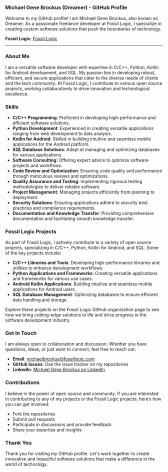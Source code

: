### Michael Gene Brockus (Dreamer) - GitHub Profile

Welcome to my GitHub profile! I am Michael Gene Brockus, also known as Dreamer. As a passionate freelance developer at Fossil Logic, I specialize in creating custom software solutions that push the boundaries of technology.

**Fossil Logic**: [Fossil Logic](https://fossillogic.com/)

---

### About Me

I am a versatile software developer with expertise in C/C++, Python, Kotlin for Android development, and SQL. My passion lies in developing robust, efficient, and secure applications that cater to the diverse needs of clients and the tech community. At Fossil Logic, I contribute to various open source projects, working collaboratively to drive innovation and technological excellence.

### Skills

- **C/C++ Programming**: Proficient in developing high-performance and efficient software solutions.
- **Python Development**: Experienced in creating versatile applications ranging from web development to data analysis.
- **Kotlin for Android**: Skilled in building intuitive and seamless mobile applications for the Android platform.
- **SQL Database Solutions**: Adept at managing and optimizing databases for various applications.
- **Software Consulting**: Offering expert advice to optimize software projects and workflows.
- **Code Review and Optimization**: Ensuring code quality and performance through meticulous reviews and optimizations.
- **Quality Assurance and Testing**: Implementing rigorous testing methodologies to deliver reliable software.
- **Project Management**: Managing projects efficiently from planning to deployment.
- **Security Solutions**: Ensuring applications adhere to security best practices and compliance requirements.
- **Documentation and Knowledge Transfer**: Providing comprehensive documentation and facilitating smooth knowledge transfer.

### Fossil Logic Projects

As part of Fossil Logic, I actively contribute to a variety of open source projects, specializing in C/C++, Python, Kotlin for Android, and SQL. Some of the key projects include:

- **C/C++ Libraries and Tools**: Developing high-performance libraries and utilities to enhance development workflows.
- **Python Applications and Frameworks**: Creating versatile applications and frameworks for various use cases.
- **Android Kotlin Applications**: Building intuitive and seamless mobile applications for Android users.
- **SQL Database Management**: Optimizing databases to ensure efficient data handling and storage.

Explore these projects on the Fossil Logic GitHub organization page to see how we bring cutting-edge solutions to life and drive progress in the software development industry.

### Get In Touch

I am always open to collaboration and discussion. Whether you have questions, ideas, or just want to connect, feel free to reach out:

- **Email**: michaelbrockus@fossillogic.com
- **GitHub Issues**: Use the issue tracker on my repositories
- **LinkedIn**: [Michael Gene Brockus on LinkedIn](https://www.linkedin.com/in/michael-genebrockus)

### Contributions

I believe in the power of open source and community. If you are interested in contributing to any of my projects or the Fossil Logic projects, here’s how you can get involved:

- Fork the repositories
- Submit pull requests
- Participate in discussions and provide feedback
- Share your expertise and insights

### Thank You

Thank you for visiting my GitHub profile. Let's work together to create innovative and impactful software solutions that make a difference in the world of technology.
